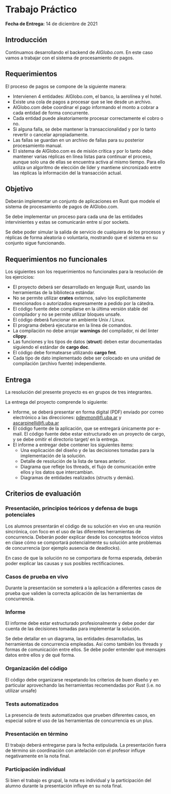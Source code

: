 # Trabajo Práctico

**Fecha de Entrega:** 14 de diciembre de 2021

## Introducción

Continuamos desarrollando el backend de <em>AlGlobo.com</em>. En este caso vamos a trabajar con el sistema de procesamiento de pagos.

## Requerimientos

El proceso de pagos se compone de la siguiente manera:

- Intervienen 4 entidades: AlGlobo.com, el banco, la aerolínea y el hotel.
- Existe una cola de pagos a procesar que se lee desde un archivo. 
- AlGlobo.com debe coordinar el pago informando el monto a cobrar a cada entidad de forma concurrente.
- Cada entidad puede aleatoriamente procesar correctamente el cobro o no.
- Si alguna falla, se debe mantener la transaccionalidad y por lo tanto revertir o cancelar apropiadamente.
- Las fallas se guardan en un archivo de fallas para su posterior procesamiento manual.
- El sistema de AlGlobo.com es de misión crítica y por lo tanto debe mantener varias réplicas en línea listas para continuar el proceso, aunque solo una de ellas se encuentra activa al mismo tiempo. Para ello utiliza un algoritmo de elección de líder y mantiene sincronizado entre las réplicas la información del la transacción actual.

## Objetivo

Deberán implementar un conjunto de aplicaciones en Rust que modele el sistema de procesamiento de pagos de AlGlobo.com.

Se debe implementar un proceso para cada una de las entidades intervinientes y estas se comunicarán entre sí por sockets.

Se debe poder simular la salida de servicio de cualquiera de los procesos y réplicas de forma aleatoria o voluntaria, mostrando que el sistema en su conjunto sigue funcionando.


## Requerimientos no funcionales

Los siguientes son los requerimientos no funcionales para la resolución de los ejercicios:

- El proyecto deberá ser desarrollado en lenguaje Rust, usando las herramientas de la biblioteca estándar.
- No se permite utilizar **crates** externos, salvo los explícitamente mencionados o autorizados expresamente a pedido por la cátedra.
- El código fuente debe compilarse en la última versión stable del compilador y no se permite utilizar bloques unsafe.
- El código deberá funcionar en ambiente Unix / Linux.
- El programa deberá ejecutarse en la línea de comandos.
- La compilación no debe arrojar **warnings** del compilador, ni del linter **clippy**.
- Las funciones y los tipos de datos (**struct**) deben estar documentadas siguiendo el estándar de **cargo doc**.
- El código debe formatearse utilizando **cargo fmt**.
- Cada tipo de dato implementado debe ser colocado en una unidad de compilación (archivo fuente) independiente.

## Entrega

La resolución del presente proyecto es en grupos de tres integrantes.

La entrega del proyecto comprende lo siguiente:

- Informe, se deberá presentar en forma digital (PDF) enviado por correo electrónico a las direcciones: pdeymon@fi.uba.ar y ascarpinelli@fi.uba.ar
- El código fuente de la aplicación, que se entregará únicamente por e-mail. El código fuente debe estar estructurado en un proyecto de cargo, y se debe omitir el directorio target/ en la entrega. 
- El informe a entregar debe contener los siguientes items:
    - Una explicación del diseño y de las decisiones tomadas para la implementación de la solución.
    - Detalle de resolución de la lista de tareas anterior.
    - Diagrama que refleje los threads, el flujo de comunicación entre ellos y los datos que intercambian.
    - Diagramas de entidades realizados (structs y demás).

## Criterios de evaluación

### Presentación, principios teóricos y defensa de bugs potenciales

Los alumnos presentarán el código de su solución en vivo en una reunión sincrónica, con foco en el uso de las diferentes herramientas de concurrencia. Deberán poder explicar desde los conceptos teóricos vistos en clase cómo se comportará potencialmente su solución ante problemas de concurrencia (por ejemplo ausencia de deadlocks).

En caso de que la solución no se comportara de forma esperada, deberán poder explicar las causas y sus posibles rectificaciones.

### Casos de prueba en vivo

Durante la presentación se someterá a la aplicación a diferentes casos de prueba que validen la correcta aplicación de las herramientas de concurrencia.

### Informe

El informe debe estar estructurado profesionalmente y debe poder dar cuenta de las decisiones tomadas para implementar la solución.

Se debe detallar en un diagrama, las entidades desarrolladas, las herramientas de concurrencia empleadas. Así como también los threads y formas de comunicación entre ellos. Se debe poder entender qué mensajes datos entre ellos y de qué forma.

### Organización del código

El código debe organizarse respetando los criterios de buen diseño y en particular aprovechando las herramientas recomendadas por Rust (i.e. no utilizar unsafe)

### Tests automatizados

La presencia de tests automatizados que prueben diferentes casos, en especial sobre el uso de las herramientas de concurrencia es un plus.

### Presentación en término

El trabajo deberá entregarse para la fecha estipulada. La presentación fuera de término sin coordinación con antelación con el profesor influye negativamente en la nota final.

### Participación individual

Si bien el trabajo es grupal, la nota es individual y la participación del alumno durante la presentación influye en su nota final.